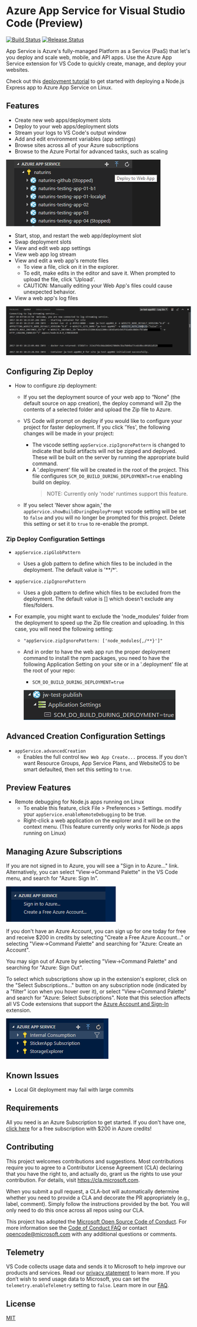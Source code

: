 # Azure App Service for Visual Studio Code (Preview)

[![Build Status](https://travis-ci.org/Microsoft/vscode-azureappservice.svg?branch=master)](https://travis-ci.org/Microsoft/vscode-azureappservice) [![Release Status](https://img.shields.io/github/tag/Microsoft/vscode-azureappservice.svg?label=prerelease&colorB=0e7fc0)](https://github.com/Microsoft/vscode-azureappservice/releases)

App Service is Azure's fully-managed Platform as a Service (PaaS) that let's you deploy and scale web, mobile, and API apps. Use the Azure App Service extension for VS Code to quickly create, manage, and deploy your websites.

Check out this [deployment tutorial](https://code.visualstudio.com/tutorials/app-service-extension/getting-started) to get started with deploying a Node.js Express app to Azure App Service on Linux.

## Features

* Create new web apps/deployment slots
* Deploy to your web apps/deployment slots
* Stream your logs to VS Code's output window
* Add and edit environment variables (app settings)
* Browse sites across all of your Azure subscriptions
* Browse to the Azure Portal for advanced tasks, such as scaling

![Deploy to Web App](resources/WebApp_Deploy.png)

* Start, stop, and restart the web app/deployment slot
* Swap deployment slots
* View and edit web app settings
* View web app log stream
* View and edit a web app's remote files
  * To view a file, click on it in the explorer.
  * To edit, make edits in the editor and save it.  When prompted to upload the file, click 'Upload'.
  * CAUTION: Manually editing your Web App's files could cause unexpected behavior.
* View a web app's log files

![Web App Log Stream](resources/WebApp_LogStream.png)

## Configuring Zip Deploy

* How to configure zip deployment:
  * If you set the deployment source of your web app to “None” (the default source on app creation), the deploy command will Zip the contents of a selected folder and upload the Zip file to Azure.

  * VS Code will prompt on deploy if you would like to configure your project for faster deployment.  If you click 'Yes', the following changes will be made in your project:
    * The vscode setting `appService.zipIgnorePattern` is changed to indicate that build artifacts will not be zipped and deployed.  These will be built on the server by running the appropriate build command.
    * A '.deployment' file will be created in the root of the project.  This file configures `SCM_DO_BUILD_DURING_DEPLOYMENT=true` enabling build on deploy.
      > NOTE: Currently only 'node' runtimes support this feature.
  * If you select 'Never show again,' the `appService.showBuildDuringDeployPrompt` vscode setting will be set to `false` and you will no longer be prompted for this project.  Delete this setting or set it to `true` to re-enable the prompt.

### Zip Deploy Configuration Settings

* `appService.zipGlobPattern`
  * Uses a glob pattern to define which files to be included in the deployment. The default value is '**/*'.

* `appService.zipIgnorePattern`
  * Uses a glob pattern to define which files to be excluded from the deployment. The default value is [] which doesn’t exclude any files/folders.

* For example, you might want to exclude the 'node_modules' folder from the deployment to speed up the Zip file creation and uploading. In this case, you will need the following setting:
  * `"appService.zipIgnorePattern: ['node_modules{,/**}']"`
  * And in order to have the web app run the proper deployment command to install the npm packages, you need to have the following Application Setting on your site or in a '.deployment' file at the root of your repo:
    * `SCM_DO_BUILD_DURING_DEPLOYMENT=true`

    ![Web App Log Stream](resources/Scm_Do_Build_During_Deployment.png)

## Advanced Creation Configuration Settings

* `appService.advancedCreation`
  * Enables the full control `New Web App Create...` process.  If you don't want Resource Groups, App Service Plans, and WebsiteOS to be smart defaulted, then set this setting to `true`.

## Preview Features

* Remote debugging for Node.js apps running on Linux
  * To enable this feature, click File > Preferences > Settings. modify your `appService.enableRemoteDebugging` to be true.
  * Right-click a web application on the explorer and it will be on the context menu.  (This feature currently only works for Node.js apps running on Linux)

## Managing Azure Subscriptions

If you are not signed in to Azure, you will see a "Sign in to Azure..." link. Alternatively, you can select "View->Command Palette" in the VS Code menu, and search for "Azure: Sign In".

![Sign in to Azure](resources/SignInScreenshot.png)

If you don't have an Azure Account, you can sign up for one today for free and receive $200 in credits by selecting "Create a Free Azure Account..." or selecting "View->Command Palette" and searching for "Azure: Create an Account".

You may sign out of Azure by selecting "View->Command Palette" and searching for "Azure: Sign Out".

To select which subscriptions show up in the extension's explorer, click on the "Select Subscriptions..." button on any subscription node (indicated by a "filter" icon when you hover over it), or select "View->Command Palette" and search for "Azure: Select Subscriptions". Note that this selection affects all VS Code extensions that support the [Azure Account and Sign-In](https://github.com/Microsoft/vscode-azure-account) extension.

![Select Azure Subscriptions](resources/SelectSubscriptionsScreenshot.png)

## Known Issues

* Local Git deployment may fail with large commits

## Requirements

All you need is an Azure Subscription to get started. If you don't have one, [click here](https://azure.microsoft.com/en-us/free/) for a free subscription with $200 in Azure credits!

## Contributing

This project welcomes contributions and suggestions.  Most contributions require you to agree to a
Contributor License Agreement (CLA) declaring that you have the right to, and actually do, grant us
the rights to use your contribution. For details, visit <https://cla.microsoft.com>.

When you submit a pull request, a CLA-bot will automatically determine whether you need to provide
a CLA and decorate the PR appropriately (e.g., label, comment). Simply follow the instructions
provided by the bot. You will only need to do this once across all repos using our CLA.

This project has adopted the [Microsoft Open Source Code of Conduct](https://opensource.microsoft.com/codeofconduct/).
For more information see the [Code of Conduct FAQ](https://opensource.microsoft.com/codeofconduct/faq/) or
contact [opencode@microsoft.com](mailto:opencode@microsoft.com) with any additional questions or comments.

## Telemetry

VS Code collects usage data and sends it to Microsoft to help improve our products and services. Read our [privacy statement](https://go.microsoft.com/fwlink/?LinkID=528096&clcid=0x409) to learn more. If you don’t wish to send usage data to Microsoft, you can set the `telemetry.enableTelemetry` setting to `false`. Learn more in our [FAQ](https://code.visualstudio.com/docs/supporting/faq#_how-to-disable-telemetry-reporting).

## License

[MIT](LICENSE.md)
